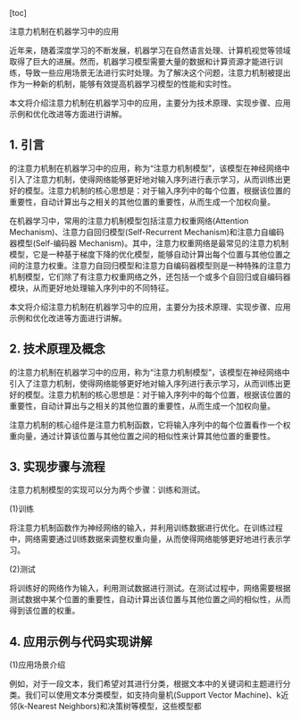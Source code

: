 
[toc]                    
                
                
注意力机制在机器学习中的应用

近年来，随着深度学习的不断发展，机器学习在自然语言处理、计算机视觉等领域取得了巨大的进展。然而，机器学习模型需要大量的数据和计算资源才能进行训练，导致一些应用场景无法进行实时处理。为了解决这个问题，注意力机制被提出作为一种新的机制，能够有效提高机器学习模型的性能和实时性。

本文将介绍注意力机制在机器学习中的应用，主要分为技术原理、实现步骤、应用示例和优化改进等方面进行讲解。

## 1. 引言

的注意力机制在机器学习中的应用，称为“注意力机制模型”，该模型在神经网络中引入了注意力机制，使得网络能够更好地对输入序列进行表示学习，从而训练出更好的模型。注意力机制的核心思想是：对于输入序列中的每个位置，根据该位置的重要性，自动计算出与之相关的其他位置的重要性，从而生成一个加权向量。

在机器学习中，常用的注意力机制模型包括注意力权重网络(Attention Mechanism)、注意力自回归模型(Self-Recurrent Mechanism)和注意力自编码器模型(Self-编码器 Mechanism)。其中，注意力权重网络是最常见的注意力机制模型，它是一种基于梯度下降的优化模型，能够自动计算出每个位置与其他位置之间的注意力权重。注意力自回归模型和注意力自编码器模型则是一种特殊的注意力机制模型，它们除了有注意力权重网络之外，还包括一个或多个自回归或自编码器模块，从而更好地处理输入序列中的不同特征。

本文将介绍注意力机制在机器学习中的应用，主要分为技术原理、实现步骤、应用示例和优化改进等方面进行讲解。

## 2. 技术原理及概念

的注意力机制在机器学习中的应用，称为“注意力机制模型”，该模型在神经网络中引入了注意力机制，使得网络能够更好地对输入序列进行表示学习，从而训练出更好的模型。注意力机制的核心思想是：对于输入序列中的每个位置，根据该位置的重要性，自动计算出与之相关的其他位置的重要性，从而生成一个加权向量。

注意力机制的核心组件是注意力机制函数，它将输入序列中的每个位置看作一个权重向量，通过计算该位置与其他位置之间的相似性来计算其他位置的重要性。


## 3. 实现步骤与流程

注意力机制模型的实现可以分为两个步骤：训练和测试。

(1)训练

将注意力机制函数作为神经网络的输入，并利用训练数据进行优化。在训练过程中，网络需要通过训练数据来调整权重向量，从而使得网络能够更好地进行表示学习。

(2)测试

将训练好的网络作为输入，利用测试数据进行测试。在测试过程中，网络需要根据测试数据中某个位置的重要性，自动计算出该位置与其他位置之间的相似性，从而得到该位置的权重。

## 4. 应用示例与代码实现讲解

(1)应用场景介绍

例如，对于一段文本，我们希望对其进行分类，根据文本中的关键词和主题进行分类。我们可以使用文本分类模型，如支持向量机(Support Vector Machine)、k近邻(k-Nearest Neighbors)和决策树等模型，这些模型都

